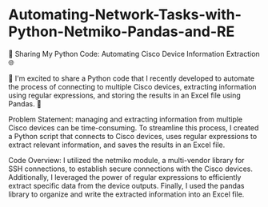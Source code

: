 # Automating-Network-Tasks-with-Python-Netmiko-Pandas-and-RE
🐍 Sharing My Python Code: Automating Cisco Device Information Extraction 🌐

👋 I'm excited to share a Python code that I recently developed to automate the process of connecting to multiple Cisco devices, extracting information using regular expressions, and storing the results in an Excel file using Pandas. 🚀

Problem Statement:
managing and extracting information from multiple Cisco devices can be time-consuming. To streamline this process, I created a Python script that connects to Cisco devices, uses regular expressions to extract relevant information, and saves the results in an Excel file.

Code Overview:
I utilized the netmiko module, a multi-vendor library for SSH connections, to establish secure connections with the Cisco devices. Additionally, I leveraged the power of regular expressions to efficiently extract specific data from the device outputs. Finally, I used the pandas library to organize and write the extracted information into an Excel file.
